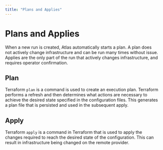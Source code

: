 ```yaml
---
title: "Plans and Applies"
---
```

# Plans and Applies

When a new run is created, Atlas automatically starts a plan. A plan does
not actively change infrastructure and can be run many times without
issue. Applies are the only part of the run that actively changes
infrastructure, and requires operator confirmation.

## Plan

Terraform `plan` is a command is used to create an execution plan.
Terraform performs a refresh and then determines what actions are necessary to
achieve the desired state specified in the configuration files. This generates
a plan file that is persisted and used in the subsequent apply.

## Apply

Terraform `apply` is a command in Terraform that is used to
apply the changes required to reach the desired state of the
configuration. This can result in infrastructure being changed on the
remote provider.


